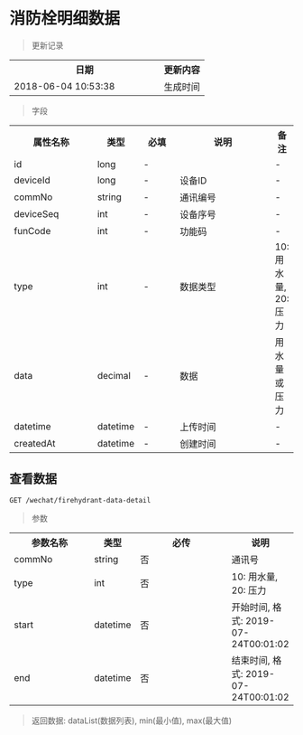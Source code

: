 # 消防栓明细数据

> 更新记录

<table>
    <tr>
        <th style="width:250px;">日期</th>
        <th>更新内容</th>
    </tr>
    <tr>
        <td>2018-06-04 10:53:38</td>
        <td>生成时间</td>
    </tr>
</table>

> 字段

<table>
    <tr>
        <th style="width:150px;">属性名称</th>
        <th style="width:60px;">类型</th>
        <th style="width:60px;">必填</th>
        <th style="width:200px;">说明</th>
        <th>备注</th>
    </tr>
    <tr>
        <td>id</td>
        <td>long</td>
        <td>-</td>
        <td></td>
        <td>-</td>
    </tr>
    <tr>
        <td>deviceId</td>
        <td>long</td>
        <td>-</td>
        <td>设备ID</td>
        <td>-</td>
    </tr>
    <tr>
        <td>commNo</td>
        <td>string</td>
        <td>-</td>
        <td>通讯编号</td>
        <td>-</td>
    </tr>
    <tr>
        <td>deviceSeq</td>
        <td>int</td>
        <td>-</td>
        <td>设备序号</td>
        <td>-</td>
    </tr>
    <tr>
        <td>funCode</td>
        <td>int</td>
        <td>-</td>
        <td>功能码</td>
        <td>-</td>
    </tr>
    <tr>
        <td>type</td>
        <td>int</td>
        <td>-</td>
        <td>数据类型</td>
        <td>10: 用水量, 20: 压力</td>
    </tr>
    <tr>
        <td>data</td>
        <td>decimal</td>
        <td>-</td>
        <td>数据</td>
        <td>用水量或压力</td>
    </tr>
    <tr>
        <td>datetime</td>
        <td>datetime</td>
        <td>-</td>
        <td>上传时间</td>
        <td>-</td>
    </tr>    
    <tr>
        <td>createdAt</td>
        <td>datetime</td>
        <td>-</td>
        <td>创建时间</td>
        <td>-</td>
    </tr>   
</table>

## 查看数据

```
GET /wechat/firehydrant-data-detail
```

> 参数

<table>
    <tr>
        <th style="width:150px;">参数名称</th>
        <th style="width:60px;">类型</th>
        <th style="width:200px;">必传</th>
        <th>说明</th>
    </tr>
    <tr>
        <td>commNo</td>
        <td>string</td>
        <td>否</td>
        <td>通讯号</td>
    </tr>
    <tr>
        <td>type</td>
        <td>int</td>
        <td>否</td>
        <td>10: 用水量, 20: 压力</td>
    </tr>
    <tr>
        <td>start</td>
        <td>datetime</td>
        <td>否</td>
        <td>开始时间, 格式: 2019-07-24T00:01:02</td>
    </tr>
    <tr>
        <td>end</td>
        <td>datetime</td>
        <td>否</td>
        <td>结束时间, 格式: 2019-07-24T00:01:02</td>
    </tr>
</table>

> 返回数据: dataList(数据列表), min(最小值), max(最大值)